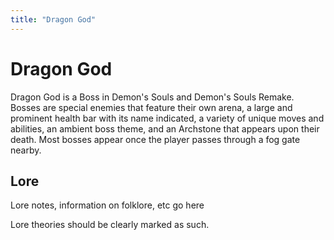 ```yaml
---
title: "Dragon God"
---
```


# Dragon God

Dragon God is a Boss in Demon's Souls and Demon's Souls Remake. Bosses are special enemies that feature their own arena, a large and prominent health bar with its name indicated, a variety of unique moves and abilities, an ambient boss theme, and an Archstone that appears upon their death. Most bosses appear once the player passes through a fog gate nearby.

## Lore
Lore notes, information on folklore, etc go here

Lore theories should be clearly marked as such.